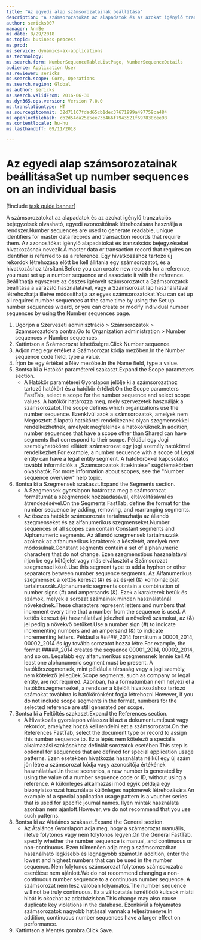 ```yaml
--- 
title: "Az egyedi alap számsorozatainak beállítása"
description: "A számsorozatokat az alapadatok és az azokat igénylő tranzakciós bejegyzések olvasható, egyedi azonosítóinak létrehozására használja a rendszer."
author: sericks007
manager: AnnBe
ms.date: 8/29/2018
ms.topic: business-process
ms.prod: 
ms.service: dynamics-ax-applications
ms.technology: 
ms.search.form: NumberSequenceTableListPage, NumberSequenceDetails
audience: Application User
ms.reviewer: sericks
ms.search.scope: Core, Operations
ms.search.region: Global
ms.author: sericks
ms.search.validFrom: 2016-06-30
ms.dyn365.ops.version: Version 7.0.0
ms.translationtype: HT
ms.sourcegitcommit: 32d71167fdad65cb1dec37671999a497759ca484
ms.openlocfilehash: cb2d54da25e5ee73b466f7943521f697838cee98
ms.contentlocale: hu-hu
ms.lasthandoff: 09/11/2018

---
```

# <a name="set-up-number-sequences-on-an-individual-basis"></a><span data-ttu-id="1844b-103">Az egyedi alap számsorozatainak beállítása</span><span class="sxs-lookup"><span data-stu-id="1844b-103">Set up number sequences on an individual basis</span></span>

[!include [task guide banner](../../includes/task-guide-banner.md)]

<span data-ttu-id="1844b-104">A számsorozatokat az alapadatok és az azokat igénylő tranzakciós bejegyzések olvasható, egyedi azonosítóinak létrehozására használja a rendszer.</span><span class="sxs-lookup"><span data-stu-id="1844b-104">Number sequences are used to generate readable, unique identifiers for master data records and transaction records that require them.</span></span> <span data-ttu-id="1844b-105">Az azonosítókat igénylő alapadatokat és tranzakciós bejegyzéseket hivatkozásnak nevezik.</span><span class="sxs-lookup"><span data-stu-id="1844b-105">A master data or transaction record that requires an identifier is referred to as a reference.</span></span> <span data-ttu-id="1844b-106">Egy hivatkozáshoz tartozó új rekordok létrehozása előtt be kell állítania egy számsorozatot, és a hivatkozáshoz társítani.</span><span class="sxs-lookup"><span data-stu-id="1844b-106">Before you can create new records for a reference, you must set up a number sequence and associate it with the reference.</span></span> <span data-ttu-id="1844b-107">Beállíthatja egyszerre az összes igényelt számsorozatot a Számsorozatok beállítása a varázsló használatával, vagy a Számsorozat lap használatával létrehozhatja illetve módosíthatja az egyes számsorozatokat.</span><span class="sxs-lookup"><span data-stu-id="1844b-107">You can set up all required number sequences at the same time by using the Set up number sequences wizard, or you can create or modify individual number sequences by using the Number sequences page.</span></span>

1. <span data-ttu-id="1844b-108">Ugorjon a Szervezeti adminisztráció > Számsorozatok > Számsorozatokra pontra.</span><span class="sxs-lookup"><span data-stu-id="1844b-108">Go to Organization administration > Number sequences > Number sequences.</span></span>
2. <span data-ttu-id="1844b-109">Kattintson a Számsorozat lehetőségre.</span><span class="sxs-lookup"><span data-stu-id="1844b-109">Click Number sequence.</span></span>
3. <span data-ttu-id="1844b-110">Adjon meg egy értéket a Számsorozat kódja mezőben.</span><span class="sxs-lookup"><span data-stu-id="1844b-110">In the Number sequence code field, type a value.</span></span>
4. <span data-ttu-id="1844b-111">Írjon be egy értéket a Név mezőbe.</span><span class="sxs-lookup"><span data-stu-id="1844b-111">In the Name field, type a value.</span></span>
5. <span data-ttu-id="1844b-112">Bontsa ki a Hatókör paraméterei szakaszt.</span><span class="sxs-lookup"><span data-stu-id="1844b-112">Expand the Scope parameters section.</span></span>
    * <span data-ttu-id="1844b-113">A Hatókör paraméterei Gyorslapon jelölje ki a számsorozathoz tartozó hatókört és a hatókör értékét.</span><span class="sxs-lookup"><span data-stu-id="1844b-113">On the Scope parameters FastTab, select a scope for the number sequence and select scope values.</span></span>     <span data-ttu-id="1844b-114">A hatókör határozza meg, mely szervezetek használják a számsorozatot.</span><span class="sxs-lookup"><span data-stu-id="1844b-114">The scope defines which organizations use the number sequence.</span></span> <span data-ttu-id="1844b-115">Ezenkívül azok a számsorozatok, amelyek nem Megosztott állapotú hatókörrel rendelkeznek olyan szegmensekkel rendelkezhetnek, amelyek megfelelnek a hatókörüknek.</span><span class="sxs-lookup"><span data-stu-id="1844b-115">In addition, number sequences that have a scope other than Shared can have segments that correspond to their scope.</span></span> <span data-ttu-id="1844b-116">Például egy Jogi személyhatókörrel ellátott számsorozat egy jogi személy hatókörrel rendelkezhet.</span><span class="sxs-lookup"><span data-stu-id="1844b-116">For example, a number sequence with a scope of Legal entity can have a legal entity segment.</span></span> <span data-ttu-id="1844b-117">A hatókörökkel kapcsolatos további információk a „Számsorozatok áttekintése” súgótémakörben olvashatók.</span><span class="sxs-lookup"><span data-stu-id="1844b-117">For more information about scopes, see the "Number sequence overview" help topic.</span></span>  
6. <span data-ttu-id="1844b-118">Bontsa ki a Szegmensek szakaszt.</span><span class="sxs-lookup"><span data-stu-id="1844b-118">Expand the Segments section.</span></span>
    * <span data-ttu-id="1844b-119">A Szegmensek gyorslapon határozza meg a számsorozat formátumát a szegmensek hozzáadásával, eltávolításával és átrendezésével.</span><span class="sxs-lookup"><span data-stu-id="1844b-119">On the Segments FastTab, define the format for the number sequence by adding, removing, and rearranging segments.</span></span>  
    * <span data-ttu-id="1844b-120">Az összes hatókör számsorozata tartalmazhatja az állandó szegmenseket és az alfanumerikus szegmenseket.</span><span class="sxs-lookup"><span data-stu-id="1844b-120">Number sequences of all scopes can contain Constant segments and Alphanumeric segments.</span></span> <span data-ttu-id="1844b-121">Az állandó szegmensek tartalmazzák azoknak az alfanumerikus karakterek a készletét, amelyek nem módosulnak.</span><span class="sxs-lookup"><span data-stu-id="1844b-121">Constant segments contain a set of alphanumeric characters that do not change.</span></span> <span data-ttu-id="1844b-122">Ezen szegmenstípus használatával írjon be egy kötőjelet vagy más elválasztót a Számsorozat szegmensei közé.</span><span class="sxs-lookup"><span data-stu-id="1844b-122">Use this segment type to add a hyphen or other separators between number sequence segments.</span></span> <span data-ttu-id="1844b-123">Az Alfanumerikus szegmensek a kettős kereszt (#) és az és-jel (&) kombinációját tartalmazzák.</span><span class="sxs-lookup"><span data-stu-id="1844b-123">Alphanumeric segments contain a combination of number signs (#) and ampersands (&).</span></span> <span data-ttu-id="1844b-124">Ezek a karakterek betűk és számok, melyek a sorozat számainak minden használatánál növekednek.</span><span class="sxs-lookup"><span data-stu-id="1844b-124">These characters represent letters and numbers that increment every time that a number from the sequence is used.</span></span> <span data-ttu-id="1844b-125">A kettős kereszt (#) használatával jelezheti a növekvő számokat, az (&) jel pedig a növekvő betűket.</span><span class="sxs-lookup"><span data-stu-id="1844b-125">Use a number sign (#) to indicate incrementing numbers and an ampersand (&) to indicate incrementing letters.</span></span> <span data-ttu-id="1844b-126">Például a #####_2014 formátum a 00001_2014, 00002_2014 és így tovább sorozatot hozza létre.</span><span class="sxs-lookup"><span data-stu-id="1844b-126">For example, the format #####_2014 creates the sequence 00001_2014, 00002_2014, and so on.</span></span>     <span data-ttu-id="1844b-127">Legalább egy alfanumerikus szegmensnek lennie kell.</span><span class="sxs-lookup"><span data-stu-id="1844b-127">At least one alphanumeric segment must be present.</span></span> <span data-ttu-id="1844b-128">A hatókörszegmensek, mint például a társaság vagy a jogi személy, nem kötelező jellegűek.</span><span class="sxs-lookup"><span data-stu-id="1844b-128">Scope segments, such as company or legal entity, are not required.</span></span> <span data-ttu-id="1844b-129">Azonban, ha a formátumban nem helyezi el a hatókörszegmenseket, a rendszer a kijelölt hivatkozáshoz tartozó számokat továbbra is hatókörönként fogja létrehozni.</span><span class="sxs-lookup"><span data-stu-id="1844b-129">However, if you do not include scope segments in the format, numbers for the selected reference are still generated per scope.</span></span>  
7. <span data-ttu-id="1844b-130">Bontsa ki a Feltöltés szakaszt.</span><span class="sxs-lookup"><span data-stu-id="1844b-130">Expand the References section.</span></span>
    * <span data-ttu-id="1844b-131">A Hivatkozás gyorslapon válassza ki azt a dokumentumtípust vagy rekordot, amelyhez hozzá kell rendelni ezt a számsorozatot.</span><span class="sxs-lookup"><span data-stu-id="1844b-131">On the References FastTab, select the document type or record to assign this number sequence to.</span></span>     <span data-ttu-id="1844b-132">Ez a lépés nem kötelező a speciális alkalmazási szokásokhoz definiált sorozatok esetében.</span><span class="sxs-lookup"><span data-stu-id="1844b-132">This step is optional for sequences that are defined for special application usage patterns.</span></span> <span data-ttu-id="1844b-133">Ezen esetekben hivatkozás használata nélkül egy új szám jön létre a számsorozat kódja vagy azonosítója értékének használatával.</span><span class="sxs-lookup"><span data-stu-id="1844b-133">In these scenarios, a new number is generated by using the value of a number sequence code or ID, without using a reference.</span></span> <span data-ttu-id="1844b-134">A különleges alkalmazási mód egyik példája egy bizonylatsorozat használata különleges naplónevek létrehozására.</span><span class="sxs-lookup"><span data-stu-id="1844b-134">An example of a special application usage pattern is a voucher series that is used for specific journal names.</span></span> <span data-ttu-id="1844b-135">Ilyen minták használata azonban nem ajánlott.</span><span class="sxs-lookup"><span data-stu-id="1844b-135">However, we do not recommend that you use such patterns.</span></span>  
8. <span data-ttu-id="1844b-136">Bontsa ki az Általános szakaszt.</span><span class="sxs-lookup"><span data-stu-id="1844b-136">Expand the General section.</span></span>
    * <span data-ttu-id="1844b-137">Az Átalános Gyorslapon adja meg, hogy a számsorozat manuális, illetve folytonos vagy nem folytonos legyen.</span><span class="sxs-lookup"><span data-stu-id="1844b-137">On the General FastTab, specify whether the number sequence is manual, and continuous or non-continuous.</span></span> <span data-ttu-id="1844b-138">Ezen túlmenően adja meg a számsorozatban használható legkisebb és legnagyobb számot.</span><span class="sxs-lookup"><span data-stu-id="1844b-138">In addition, enter the lowest and highest numbers that can be used in the number sequence.</span></span>     <span data-ttu-id="1844b-139">Nem folytonos számsorozat folytonos számsorozatra cserélése nem ajánlott.</span><span class="sxs-lookup"><span data-stu-id="1844b-139">We do not recommend changing a non-continuous number sequence to a continuous number sequence.</span></span> <span data-ttu-id="1844b-140">A számsorozat nem lesz valóban folyamatos.</span><span class="sxs-lookup"><span data-stu-id="1844b-140">The number sequence will not be truly continuous.</span></span> <span data-ttu-id="1844b-141">Ez a változtatás ismétlődő kulcsok miatti hibát is okozhat az adatbázisban.</span><span class="sxs-lookup"><span data-stu-id="1844b-141">This change may also cause duplicate key violations in the database.</span></span> <span data-ttu-id="1844b-142">Ezenkívül a folyamatos számsorozatok nagyobb hatással vannak a teljesítményre.</span><span class="sxs-lookup"><span data-stu-id="1844b-142">In addition, continuous number sequences have a larger effect on performance.</span></span>   
9. <span data-ttu-id="1844b-143">Kattintson a Mentés gombra.</span><span class="sxs-lookup"><span data-stu-id="1844b-143">Click Save.</span></span>


